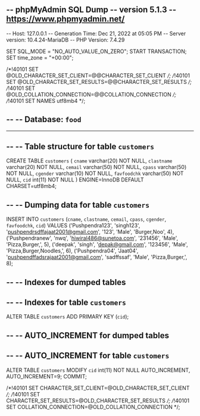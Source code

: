 -- phpMyAdmin SQL Dump
-- version 5.1.3
-- https://www.phpmyadmin.net/
--
-- Host: 127.0.0.1
-- Generation Time: Dec 21, 2022 at 05:05 PM
-- Server version: 10.4.24-MariaDB
-- PHP Version: 7.4.29

SET SQL_MODE = "NO_AUTO_VALUE_ON_ZERO";
START TRANSACTION;
SET time_zone = "+00:00";


/*!40101 SET @OLD_CHARACTER_SET_CLIENT=@@CHARACTER_SET_CLIENT */;
/*!40101 SET @OLD_CHARACTER_SET_RESULTS=@@CHARACTER_SET_RESULTS */;
/*!40101 SET @OLD_COLLATION_CONNECTION=@@COLLATION_CONNECTION */;
/*!40101 SET NAMES utf8mb4 */;

--
-- Database: `food`
--

-- --------------------------------------------------------

--
-- Table structure for table `customers`
--

CREATE TABLE `customers` (
  `cname` varchar(20) NOT NULL,
  `clastname` varchar(20) NOT NULL,
  `cemail` varchar(50) NOT NULL,
  `cpass` varchar(50) NOT NULL,
  `cgender` varchar(10) NOT NULL,
  `favfoodchk` varchar(50) NOT NULL,
  `cid` int(11) NOT NULL
) ENGINE=InnoDB DEFAULT CHARSET=utf8mb4;

--
-- Dumping data for table `customers`
--

INSERT INTO `customers` (`cname`, `clastname`, `cemail`, `cpass`, `cgender`, `favfoodchk`, `cid`) VALUES
('Pushpendra123', 'singh123', 'pushpendrsdffajaat2001@gmail.com', '123', 'Male', 'Burger,Noo', 4),
('Pushpendranew', 'nwq', 'hiwiral486@sunetoa.com', '231456', 'Male', 'Pizza,Burger,', 5),
('deepak', 'singh', 'depak@gmail.com', '123456', 'Male', 'Pizza,Burger,Noodles,', 6),
('Pushpendra04', 'Jaat04', 'pushpendffadsrajaat2001@gmail.com', 'sadffssaf', 'Male', 'Pizza,Burger,', 8);

--
-- Indexes for dumped tables
--

--
-- Indexes for table `customers`
--
ALTER TABLE `customers`
  ADD PRIMARY KEY (`cid`);

--
-- AUTO_INCREMENT for dumped tables
--

--
-- AUTO_INCREMENT for table `customers`
--
ALTER TABLE `customers`
  MODIFY `cid` int(11) NOT NULL AUTO_INCREMENT, AUTO_INCREMENT=9;
COMMIT;

/*!40101 SET CHARACTER_SET_CLIENT=@OLD_CHARACTER_SET_CLIENT */;
/*!40101 SET CHARACTER_SET_RESULTS=@OLD_CHARACTER_SET_RESULTS */;
/*!40101 SET COLLATION_CONNECTION=@OLD_COLLATION_CONNECTION */;


